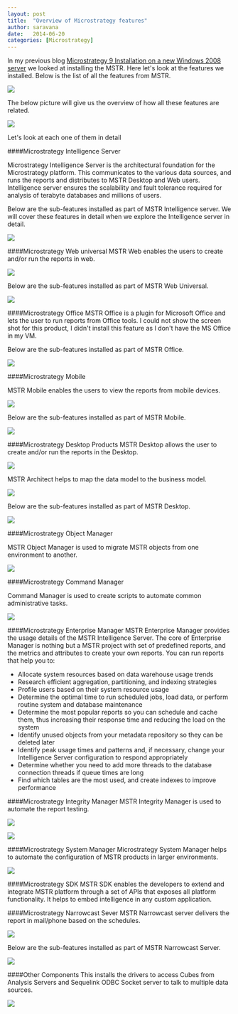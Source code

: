 ```yaml
---
layout: post
title:  "Overview of Microstrategy features"
author: saravana
date:   2014-06-20
categories: [Microstrategy]
---
```

In my previous blog [Microstrategy 9 Installation on a new Windows 2008 server](/microstrategy-9-installation-on-a-new-windows-2008-server/) we looked at installing the MSTR. Here let's look at the features we installed. Below is the list of all the features from MSTR.

<!-- more -->

![](/assets/images/2014/Mar/062313_1702_overviewofm1-1.png)

The below picture will give us the overview of how all these features are related.

![](/assets/images/2014/Mar/062313_1702_overviewofm2-1.png)

Let's look at each one of them in detail

####Microstrategy Intelligence Server

Microstrategy Intelligence Server is the architectural foundation for the Microstrategy platform. This communicates to the various data sources, and runs the reports and distributes to MSTR Desktop and Web users. Intelligence server ensures the scalability and fault tolerance required for analysis of terabyte databases and millions of users.

Below are the sub-features installed as part of MSTR Intelligence server. We will cover these features in detail when we explore the Intelligence server in detail.

![](/assets/images/2014/Mar/062313_1702_overviewofm3-1.png)

####Microstrategy Web universal
MSTR Web enables the users to create and/or run the reports in web.

![](/assets/images/2014/Mar/062313_1702_overviewofm4-1.png)

Below are the sub-features installed as part of MSTR Web Universal.

![](/assets/images/2014/Mar/062313_1702_overviewofm5-1.png)

####Microstrategy Office
MSTR Office is a plugin for Microsoft Office and lets the user to run reports from Office tools. I could not show the screen shot for this product, I didn't install this feature as I don't have the MS Office in my VM.

Below are the sub-features installed as part of MSTR Office.

![](/assets/images/2014/Mar/062313_1702_overviewofm6.png)

####Microstrategy Mobile

MSTR Mobile enables the users to view the reports from mobile devices.

![](/assets/images/2014/Mar/062313_1702_overviewofm7.png)

Below are the sub-features installed as part of MSTR Mobile.

![](/assets/images/2014/Mar/062313_1702_overviewofm8.png)

####Microstrategy Desktop Products
MSTR Desktop allows the user to create and/or run the reports in the Desktop.

![](/assets/images/2014/Mar/062313_1702_overviewofm9.png)

MSTR Architect helps to map the data model to the business model.

![](/assets/images/2014/Mar/062313_1702_overviewofm10.png)

Below are the sub-features installed as part of MSTR Desktop.

![](/assets/images/2014/Mar/062313_1702_overviewofm11.png)

####Microstrategy Object Manager

MSTR Object Manager is used to migrate MSTR objects from one environment to another.

![](/assets/images/2014/Mar/062313_1702_overviewofm12.png)

####Microstrategy Command Manager

Command Manager is used to create scripts to automate common administrative tasks.

![](/assets/images/2014/Mar/062313_1702_overviewofm13.png)

####Microstrategy Enterprise Manager
MSTR Enterprise Manager provides the usage details of the MSTR Intelligence Server. The core of Enterprise Manager is nothing but a MSTR project with set of predefined reports, and the metrics and attributes to create your own reports. You can run reports that help you to:

* Allocate system resources based on data warehouse usage trends
* Research efficient aggregation, partitioning, and indexing strategies
* Profile users based on their system resource usage
* Determine the optimal time to run scheduled jobs, load data, or perform routine system and database maintenance
* Determine the most popular reports so you can schedule and cache them, thus increasing their response time and reducing the load on the system
* Identify unused objects from your metadata repository so they can be deleted later
* Identify peak usage times and patterns and, if necessary, change your Intelligence Server configuration to respond appropriately
* Determine whether you need to add more threads to the database connection threads if queue times are long
* Find which tables are the most used, and create indexes to improve performance

####Microstrategy Integrity Manager
MSTR Integrity Manager is used to automate the report testing.

![](/assets/images/2014/Mar/062313_1702_overviewofm14.jpg)

![](/assets/images/2014/Mar/mstr_integrity_manager.png)

####Microstrategy System Manager
Microstrategy System Manager helps to automate the configuration of MSTR products in larger environments.

![](/assets/images/2014/Mar/062313_1702_overviewofm15.png)

####Microstrategy SDK
MSTR SDK enables the developers to extend and integrate MSTR platform through a set of APIs that exposes all platform functionality. It helps to embed intelligence in any custom application.

####Microstrategy Narrowcast Sever
MSTR Narrowcast server delivers the report in mail/phone based on the schedules.

![](/assets/images/2014/Mar/062313_1702_overviewofm16.png)

Below are the sub-features installed as part of MSTR Narrowcast Server.

![](/assets/images/2014/Mar/062313_1702_overviewofm17.png)

####Other Components
This installs the drivers to access Cubes from Analysis Servers and Sequelink ODBC Socket server to talk to multiple data sources.

![](/assets/images/2014/Mar/062313_1702_overviewofm18-1.png)